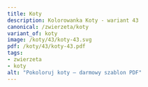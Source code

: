 ```yaml
---
title: Koty
description: Kolorowanka Koty - wariant 43
canonical: /zwierzeta/koty
variant_of: koty
image: /koty/43/koty-43.svg
pdf: /koty/43/koty-43.pdf
tags:
- zwierzeta
- koty
alt: "Pokoloruj koty – darmowy szablon PDF"
---
```

